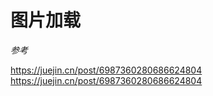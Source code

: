 # 图片加载




*参考*

https://juejin.cn/post/6987360280686624804
https://juejin.cn/post/6987360280686624804
